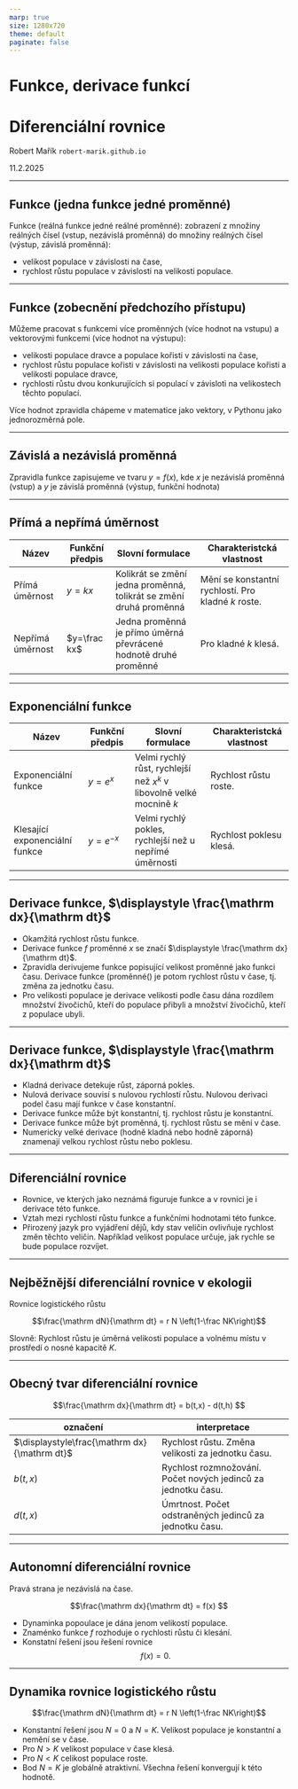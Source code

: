 ```yaml
---
marp: true
size: 1280x720
theme: default
paginate: false
---
```


# <!---fit---> Funkce, derivace funkcí
# <!---fit---> Diferenciální rovnice

Robert Mařík
`robert-marik.github.io`

11.2.2025

---

## Funkce (jedna funkce jedné proměnné)

Funkce (reálná funkce jedné reálné proměnné): zobrazení z množiny reálných čísel (vstup, nezávislá proměnná) do množiny reálných čísel (výstup, závislá proměnná):

- velikost populace v závislosti na čase,
- rychlost růstu populace v závislosti na velikosti populace.

---

## Funkce (zobecnění předchozího přístupu)

Můžeme pracovat s funkcemi více proměnných (více hodnot na vstupu) a vektorovými funkcemi (více hodnot na výstupu):

- velikosti populace dravce a populace kořisti v závislosti na čase,
- rychlost růstu populace kořisti v závislosti na velikosti populace kořisti a velikosti populace dravce,
- rychlosti růstu dvou konkurujících si populací v závisloti na velikostech těchto populací.

Více hodnot zpravidla chápeme v matematice jako vektory, v Pythonu jako jednorozměrná pole.

---

## Závislá a nezávislá proměnná

Zpravidla funkce zapisujeme ve tvaru $y=f(x)$, kde $x$ je nezávislá proměnná (vstup) a $y$ je závislá proměnná (výstup, funkční hodnota)

---

## Přímá a nepřímá úměrnost


|Název|Funkční předpis|Slovní formulace|Charakteristcká vlastnost|
|---|---|---|---|
|Přímá úměrnost| $y=kx$ | Kolikrát se změní jedna proměnná, tolikrát se změní druhá proměnná|Mění se konstantní rychlostí. Pro kladné $k$ roste.|
|Nepřímá úměrnost| $y=\frac kx$ | Jedna proměnná je přímo úměrná převrácené hodnotě druhé proměnné| Pro kladné $k$ klesá.|

---

## Exponenciální funkce


|Název|Funkční předpis|Slovní formulace|Charakteristcká vlastnost|
|---|---|---|---|
|Exponenciální funkce| $y=e^x$ | Velmi rychlý růst, rychlejší než $x^k$ v libovolně velké mocnině $k$| Rychlost růstu roste.|
|Klesající exponenciální funkce| $y=e^{-x}$ | Velmi rychlý pokles, rychlejší než u nepřímé úměrnosti| Rychlost poklesu klesá.|


---
## Derivace funkce, $\displaystyle \frac{\mathrm dx}{\mathrm dt}$

* Okamžitá rychlost růstu funkce.
* Derivace funkce $f$ proměnné $x$ se značí $\displaystyle \frac{\mathrm
  dx}{\mathrm dt}$.
* Zpravidla derivujeme funkce popisující velikost proměnné jako funkci času.
  Derivace funkce (proměnné() je potom rychlost růstu v čase, tj. změna za
  jednotku času. 
* Pro velikosti populace je derivace velikosti podle času dána rozdílem množství
  živočichů, kteří do populace přibyli a množství živočichů, kteří z populace
  ubyli.    

---
## Derivace funkce, $\displaystyle \frac{\mathrm dx}{\mathrm dt}$

* Kladná derivace detekuje růst, záporná pokles.
* Nulová derivace souvisí s nulovou rychlostí růstu. Nulovou derivaci podel času
  mají funkce v čase konstantní.
* Derivace funkce může být konstantní, tj. rychlost růstu je konstantní.
* Derivace funkce může být proměnná, tj. rychlost růstu se mění v čase.
* Numericky velké derivace (hodně kladná nebo hodně záporná) znamenají velkou rychlost růstu nebo poklesu.

---

## Diferenciální rovnice

* Rovnice, ve kterých jako neznámá figuruje funkce a v rovnici je i derivace této funkce.
* Vztah mezi rychlostí růstu funkce a funkčními hodnotami této funkce.
* Přirozený jazyk pro vyjádření dějů, kdy stav veličin ovlivňuje rychlost změn těchto veličin. Například velikost populace určuje, jak rychle se bude populace rozvíjet.

---

## Nejběžnější diferenciální rovnice v ekologii

Rovnice logistického růstu

$$\frac{\mathrm dN}{\mathrm dt} = r N \left(1-\frac NK\right)$$

Slovně: Rychlost růstu je úměrná velikosti populace a volnému místu v prostředí o nosné kapacitě $K$.

---

## Obecný tvar diferenciální rovnice

$$\frac{\mathrm dx}{\mathrm dt} = b(t,x) - d(t,h) $$

|označení|interpretace|
|-|-|
|$\displaystyle\frac{\mathrm dx}{\mathrm dt}$|Rychlost růstu. Změna velikosti za jednotku času.|
|$b(t,x)$|Rychlost rozmnožování. Počet nových jedinců za jednotku času.|
|$d(t,x)$|Úmrtnost. Počet odstraněných jedinců za jednotku času.|

---

## Autonomní diferenciální rovnice

Pravá strana je nezávislá na čase.

$$\frac{\mathrm dx}{\mathrm dt} = f(x) $$

* Dynaminka popoulace je dána jenom velikostí populace.
* Znaménko funkce $f$ rozhoduje o rychlosti růstu či klesání.
* Konstatní řešení jsou řešení rovnice 
  $$f(x)=0.$$


---

## Dynamika rovnice logistického růstu

$$\frac{\mathrm dN}{\mathrm dt} = r N \left(1-\frac NK\right)$$

* Konstantní řešení jsou $N=0$ a $N=K$. Velikost populace je konstantní a nemění se v čase.
* Pro $N>K$ velikost populace v čase klesá. 
* Pro $N<K$ celikost populace roste.
* Bod $N=K$ je globálně atraktivní. Všechna řešení konvergují k této hodnotě.